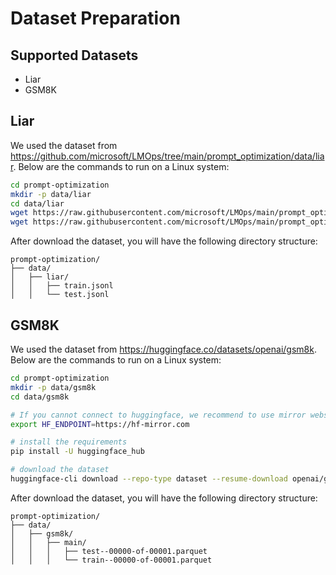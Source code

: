 # Dataset Preparation

## Supported Datasets
- Liar
- GSM8K

## Liar
We used the dataset from https://github.com/microsoft/LMOps/tree/main/prompt_optimization/data/liar. Below are the commands to run on a Linux system:
```bash
cd prompt-optimization
mkdir -p data/liar
cd data/liar
wget https://raw.githubusercontent.com/microsoft/LMOps/main/prompt_optimization/data/liar/train.jsonl
wget https://raw.githubusercontent.com/microsoft/LMOps/main/prompt_optimization/data/liar/test.jsonl
```
After download the dataset, you will have the following directory structure:
```
prompt-optimization/
├── data/
│   ├── liar/
│   │   ├── train.jsonl
│   │   └── test.jsonl
```

## GSM8K
We used the dataset from https://huggingface.co/datasets/openai/gsm8k. Below are the commands to run on a Linux system:
```bash
cd prompt-optimization
mkdir -p data/gsm8k
cd data/gsm8k

# If you cannot connect to huggingface, we recommend to use mirror website https://hf-mirror.com/
export HF_ENDPOINT=https://hf-mirror.com

# install the requirements
pip install -U huggingface_hub

# download the dataset
huggingface-cli download --repo-type dataset --resume-download openai/gsm8k --local-dir ./
```
After download the dataset, you will have the following directory structure:
```
prompt-optimization/
├── data/
│   ├── gsm8k/
│   │   ├── main/
│   │   │   ├── test--00000-of-00001.parquet
│   │   │   └── train--00000-of-00001.parquet
```